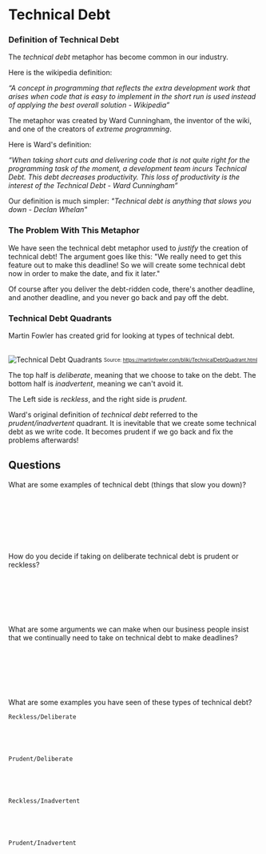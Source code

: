 # Technical Debt


### Definition of Technical Debt
The <em>technical debt</em> metaphor has become common in our industry.

Here is the wikipedia definition:

<em>“A concept in programming that reflects the extra development work that arises when code that is easy to implement in the short run is used instead of applying the best overall solution - Wikipedia” </em>

The metaphor was created by Ward Cunningham, the inventor of the wiki, and one of the creators of <em>extreme programming</em>. 

Here is Ward's definition:

<em>“When taking short cuts and delivering code that is not quite right for the programming task of the moment, a development team incurs Technical Debt. This debt decreases productivity. This loss of productivity is the interest of the Technical Debt - Ward Cunningham”</em>

Our definition is much simpler:
<em>"Technical debt is anything that slows you down - Declan Whelan"</em>
### The Problem With This Metaphor
We have seen the technical debt metaphor used to <em>justify</em> the creation of technical debt! The argument goes like this: "We really need to get this feature out to make this deadline! So we will create some technical debt now in order to make the date, and fix it later."

Of course after you deliver the debt-ridden code, there's another deadline, and another deadline, and you never go back and pay off the debt.
### Technical Debt Quadrants 
Martin Fowler has created grid for looking at types of technical debt.<br>
<br>
![Technical Debt Quadrants](media/techDebtQuadrant.png)
<sub><sup>Source: https://martinfowler.com/bliki/TechnicalDebtQuadrant.html</sup></sub>


The top half is <em>deliberate</em>, meaning that we choose to take on the debt. The bottom half is <em>inadvertent</em>, meaning we can't avoid it.

The Left side is <em>reckless</em>, and the right side is <em>prudent</em>.

Ward's original definition of <em>technical debt</em> referred to the <em>prudent/inadvertent</em> quadrant. It is inevitable that we create some technical debt as we write code. It becomes prudent if we go back and fix the problems afterwards!


## Questions

What are some examples of technical debt (things that slow you down)?

```








```

How do you decide if taking on deliberate technical debt is prudent or reckless?

```







```

What are some arguments we can make when our business people insist that we continually need to take on technical debt to make deadlines?

```







```

What are some examples you have seen of these types of technical debt?

```
Reckless/Deliberate





Prudent/Deliberate





Reckless/Inadvertent





Prudent/Inadvertent






```


